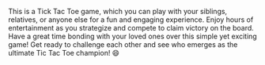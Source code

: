 This is a Tick Tac Toe game, which you can play with your siblings, relatives, or anyone else for a fun and engaging experience. Enjoy hours of entertainment as you strategize and compete to claim victory on the board. Have a great time bonding with your loved ones over this simple yet exciting game! Get ready to challenge each other and see who emerges as the ultimate Tic Tac Toe champion! 😄
